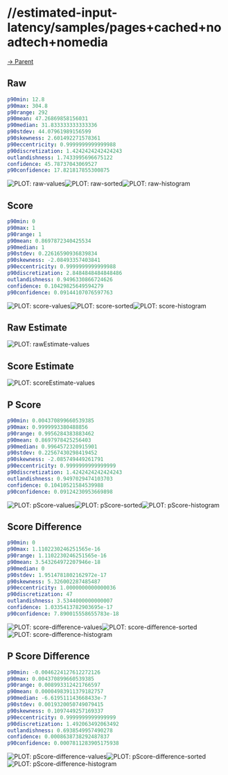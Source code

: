 
# //estimated-input-latency/samples/pages+cached+noadtech+nomedia

[→ Parent](../..)


## Raw


```yaml
p90min: 12.8
p90max: 304.8
p90range: 292
p90mean: 47.26869858156031
p90median: 31.833333333333336
p90stdev: 44.07961989156599
p90skewness: 2.601492271578361
p90eccentricity: 0.9999999999999988
p90discretization: 1.4242424242424243
outlandishness: 1.7433995696675122
confidence: 45.78737043069527
p90confidence: 17.821817855300875

```

![PLOT: raw-values](./raw/values.svg)![PLOT: raw-sorted](./raw/sorted.svg)![PLOT: raw-histogram](./raw/histogram.svg)
## Score


```yaml
p90min: 0
p90max: 1
p90range: 1
p90mean: 0.8697872340425534
p90median: 1
p90stdev: 0.22616590936839834
p90skewness: -2.08493357403841
p90eccentricity: 0.9999999999999988
p90discretization: 2.8484848484848486
outlandishness: 0.9496330866724626
confidence: 0.10429825649594279
p90confidence: 0.09144107076597763

```

![PLOT: score-values](./score/values.svg)![PLOT: score-sorted](./score/sorted.svg)![PLOT: score-histogram](./score/histogram.svg)
## Raw Estimate

![PLOT: rawEstimate-values](./rawEstimate/values.svg)
## Score Estimate

![PLOT: scoreEstimate-values](./scoreEstimate/values.svg)
## P Score


```yaml
p90min: 0.004370899660539385
p90max: 0.9999993380488856
p90range: 0.9956284383883462
p90mean: 0.8697978425256403
p90median: 0.9964572320915901
p90stdev: 0.22567430298419452
p90skewness: -2.085749449261791
p90eccentricity: 0.9999999999999999
p90discretization: 1.4242424242424243
outlandishness: 0.9497029474103703
confidence: 0.10410521584539988
p90confidence: 0.09124230953669898

```

![PLOT: pScore-values](./pScore/values.svg)![PLOT: pScore-sorted](./pScore/sorted.svg)![PLOT: pScore-histogram](./pScore/histogram.svg)
## Score Difference


```yaml
p90min: 0
p90max: 1.1102230246251565e-16
p90range: 1.1102230246251565e-16
p90mean: 3.543264972207946e-18
p90median: 0
p90stdev: 1.9514781802162972e-17
p90skewness: 5.326002287485487
p90eccentricity: 1.0000000000000036
p90discretization: 47
outlandishness: 3.5344000000000007
confidence: 1.0335413782903695e-17
p90confidence: 7.890015558655783e-18

```

![PLOT: score-difference-values](./score-difference/values.svg)![PLOT: score-difference-sorted](./score-difference/sorted.svg)![PLOT: score-difference-histogram](./score-difference/histogram.svg)
## P Score Difference


```yaml
p90min: -0.0046224127612272126
p90max: 0.004370899660539385
p90range: 0.008993312421766597
p90mean: 0.00004983911379182757
p90median: -6.619511143668433e-7
p90stdev: 0.0019320050749079415
p90skewness: 0.1097449257169337
p90eccentricity: 0.9999999999999999
p90discretization: 1.492063492063492
outlandishness: 0.6938549957490278
confidence: 0.0008638738292487837
p90confidence: 0.0007811283905175938

```

![PLOT: pScore-difference-values](./pScore-difference/values.svg)![PLOT: pScore-difference-sorted](./pScore-difference/sorted.svg)![PLOT: pScore-difference-histogram](./pScore-difference/histogram.svg)